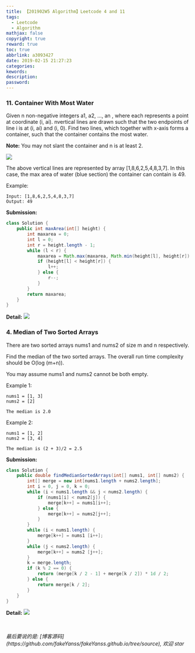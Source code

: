 ```yaml
---
title: 【201902W5 Algorithm】Leetcode 4 and 11
tags:
  - Leetcode
  - Algorithm
mathjax: false
copyright: true
reward: true
toc: true
abbrlink: a3093427
date: 2019-02-15 21:27:23
categories:
kewords:
description:
password:
---
```

### 11. Container With Most Water

Given n non-negative integers a1, a2, ..., an , where each represents a point at coordinate (i, ai). nvertical lines are drawn such that the two endpoints of line i is at (i, ai) and (i, 0). Find two lines, which together with x-axis forms a container, such that the container contains the most water.

**Note:** You may not slant the container and n is at least 2.

![](http://pic.yanss.top/2019/20190215203328.png)

The above vertical lines are represented by array [1,8,6,2,5,4,8,3,7]. In this case, the max area of water (blue section) the container can contain is 49. 

Example:
```
Input: [1,8,6,2,5,4,8,3,7]
Output: 49
```

**Submission:**
```java
class Solution {
    public int maxArea(int[] height) {
        int maxarea = 0;
        int l = 0;
        int r = height.length - 1;
        while (l < r) {
            maxarea = Math.max(maxarea, Math.min(height[l], height[r]) * (r - l));
            if (height[l] < height[r]) {
                l++;
            } else {
                r--;
            }
        }
        return maxarea;
    }
}
```
**Detail:**
![](http://pic.yanss.top/2019/20190215203653.png)


### 4. Median of Two Sorted Arrays

There are two sorted arrays nums1 and nums2 of size m and n respectively.

Find the median of the two sorted arrays. The overall run time complexity should be O(log (m+n)).

You may assume nums1 and nums2 cannot be both empty.

Example 1:
```
nums1 = [1, 3]
nums2 = [2]

The median is 2.0
```
Example 2:
```
nums1 = [1, 2]
nums2 = [3, 4]

The median is (2 + 3)/2 = 2.5
```

**Submission:**
```java
class Solution {
    public double findMedianSortedArrays(int[] nums1, int[] nums2) {
        int[] merge = new int[nums1.length + nums2.length];
        int i = 0, j = 0, k = 0;
        while (i < nums1.length && j < nums2.length) {
            if (nums1[i] < nums2[j]) {
                merge[k++] = nums1[i++];
            } else {
                merge[k++] = nums2[j++];
            }
        }
        while (i < nums1.length) {
            merge[k++] = nums1 [i++];
        }
        while (j < nums2.length) {
            merge[k++] = nums2 [j++];
        }
        k = merge.length;
        if (k % 2 == 0) {
            return (merge[k / 2 - 1] + merge[k / 2]) * 1d / 2;
        } else {
            return merge[k / 2];
        }
    }
}
```

**Detail:**
![](http://pic.yanss.top/2019/20190215204526.png)



<br>

<p id="div-border-top-green"><i>最后要说的是: [博客源码](https://github.com/fakeYanss/fakeYanss.github.io/tree/source), 欢迎 star</i></p>